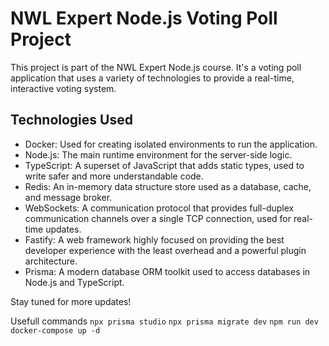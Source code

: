 # NWL Expert Node.js Voting Poll Project

This project is part of the NWL Expert Node.js course. It's a voting poll application that uses a variety of technologies to provide a real-time, interactive voting system.

## Technologies Used

- Docker: Used for creating isolated environments to run the application.
- Node.js: The main runtime environment for the server-side logic.
- TypeScript: A superset of JavaScript that adds static types, used to write safer and more understandable code.
- Redis: An in-memory data structure store used as a database, cache, and message broker.
- WebSockets: A communication protocol that provides full-duplex communication channels over a single TCP connection, used for real-time updates.
- Fastify: A web framework highly focused on providing the best developer experience with the least overhead and a powerful plugin architecture.
- Prisma: A modern database ORM toolkit used to access databases in Node.js and TypeScript.

Stay tuned for more updates!

Usefull commands
```npx prisma studio```
```npx prisma migrate dev```
```npm run dev```
```docker-compose up -d```